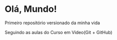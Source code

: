 # Olá, Mundo!
 Primeiro repositório versionado da minha vida

 Seguindo as aulas do Curso em Video(Git + GitHub)
